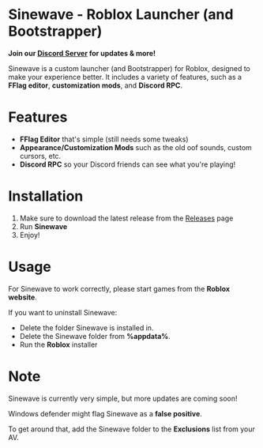# Sinewave - Roblox Launcher (and Bootstrapper)

**Join our [Discord Server](https://discord.gg/GX6pZdGvG6) for updates & more!**

Sinewave is a custom launcher (and Bootstrapper) for Roblox, designed to make your experience better.
It includes a variety of features, such as a **FFlag editor**, **customization mods**, and **Discord RPC**.

# Features

* **FFlag Editor** that's simple (still needs some tweaks)
* **Appearance/Customization Mods** such as the old oof sounds, custom cursors, etc.
* **Discord RPC** so your  Discord friends can see what you're playing!

# Installation
1. Make sure to download the latest release from the [Releases](https://github.com/Mediccc/Sinewave/releases/) page
2. Run **Sinewave**
3. Enjoy!

# Usage
For Sinewave to work correctly, please start games from the **Roblox website**.

If you want to uninstall Sinewave:
* Delete the folder Sinewave is installed in.
* Delete the Sinewave folder from **%appdata%**.
* Run the **Roblox** installer

# Note
Sinewave is currently very simple, but more updates are coming soon!

Windows defender might flag Sinewave as a **false positive**. 

To get around that, add the Sinewave folder to the **Exclusions** list from your AV.
